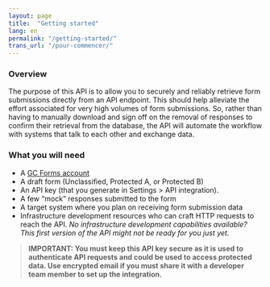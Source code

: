 ```yaml
---
layout: page
title:  "Getting started"
lang: en
permalink: "/getting-started/"
trans_url: "/pour-commencer/"
---
```


### Overview

The purpose of this API is to allow you to securely and reliably retrieve form submissions directly from an API endpoint. This should help alleviate the effort associated for very high volumes of form submissions. So, rather than having to manually download and sign off on the removal of responses to confirm their retrieval from the database, the API will automate the workflow with systems that talk to each other and exchange data. 

### What you will need
  - A [GC Forms account](https://articles.alpha.canada.ca/forms-formulaires/)
  - A draft form (Unclassified, Protected A, or Protected B)
  - An API key (that you generate in Settings > API integration).
  - A few “mock” responses submitted to the form
  - A target system where you plan on receiving form submission data
  - Infrastructure development resources who can craft HTTP requests to reach the API. _No infrastructure development capabilities available? This first version of the API might not be ready for you just yet._

> **IMPORTANT: You must keep this API key secure as it is used to authenticate API requests and could be used to access protected data. Use encrypted email if you must share it with a developer team member to set up the integration.**
